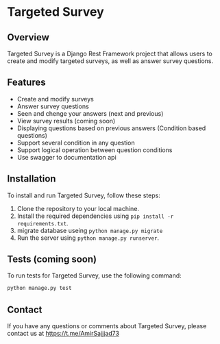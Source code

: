 # Targeted Survey

## Overview

Targeted Survey is a Django Rest Framework project that allows users to create and modify targeted surveys, as well as answer survey questions.

## Features

- Create and modify surveys
- Answer survey questions
- Seen and chenge your answers (next and previous)
- View survey results (coming soon)
- Displaying questions based on previous answers (Condition based questions)
- Support several condition in any question
- Support logical operation between question conditions
- Use swagger to documentation api

## Installation

To install and run Targeted Survey, follow these steps:

1. Clone the repository to your local machine.
2. Install the required dependencies using `pip install -r requirements.txt`.
3. migrate database useing `python manage.py migrate`
4. Run the server using `python manage.py runserver`.

## Tests (coming soon)

To run tests for Targeted Survey, use the following command:

```sh
python manage.py test
```

## Contact

If you have any questions or comments about Targeted Survey, please contact us at https://t.me/AmirSajjjad73
